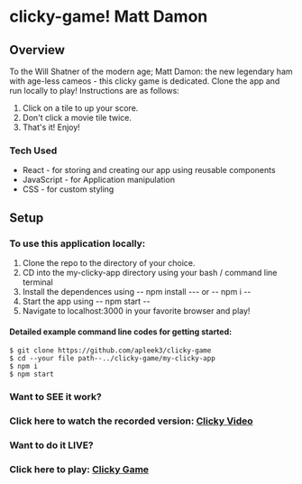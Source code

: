 # clicky-game! Matt Damon


## Overview
To the Will Shatner of the modern age; Matt Damon: the new legendary ham with age-less cameos - this clicky game is dedicated. Clone the app and run locally to play! Instructions are as follows:

1. Click on a tile to up your score.
1. Don't click a movie tile twice.
1. That's it! Enjoy!

### Tech Used
* React - for storing and creating our app using reusable components
* JavaScript - for Application manipulation
* CSS - for custom styling

## Setup

### To use this application locally:
1. Clone the repo to the directory of your choice.
1. CD into the my-clicky-app directory using your bash / command line terminal
1. Install the dependences using -- npm install --- or -- npm i --
1. Start the app using -- npm start --
1. Navigate to localhost:3000 in your favorite browser and play!


#### Detailed example command line codes for getting started: 

    $ git clone https://github.com/apleek3/clicky-game
    $ cd --your file path--../clicky-game/my-clicky-app
    $ npm i
    $ npm start


### Want to SEE it work?
### Click here to watch the recorded version: [Clicky Video](https://youtu.be/QMuNO5OlTqQ)

### Want to do it LIVE?
### Click here to play: [Clicky Game](https://apleek3.github.io/clicky-game/)
